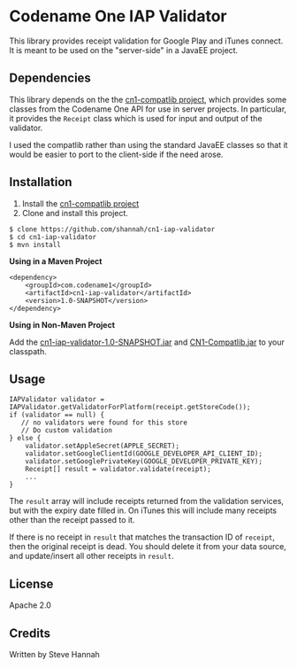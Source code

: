 # Codename One IAP Validator

This library provides receipt validation for Google Play and iTunes connect.  It is meant to be used on the "server-side" in a JavaEE project.

## Dependencies

This library depends on the the [cn1-compatlib project](https://github.com/shannah/cn1-compatlib), which provides some classes from the Codename One
API for use in server projects.  In particular, it provides the `Receipt` class which is used for input 
and output of the validator.

I used the compatlib rather than using the standard JavaEE classes so that it would be easier to port to the client-side if the need arose.

## Installation

1. Install the [cn1-compatlib project](https://github.com/shannah/cn1-compatlib)
2. Clone and install this project.

~~~~
$ clone https://github.com/shannah/cn1-iap-validator
$ cd cn1-iap-validator
$ mvn install
~~~~

**Using in a Maven Project**

~~~~
<dependency>
    <groupId>com.codename1</groupId>
    <artifactId>cn1-iap-validator</artifactId>
    <version>1.0-SNAPSHOT</version>
</dependency>
~~~~

**Using in Non-Maven Project**

Add the [cn1-iap-validator-1.0-SNAPSHOT.jar](bin/cn1-iap-validator-1.0-SNAPSHOT.jar) and [CN1-Compatlib.jar](bin/CN1-Compatlib.jar) to your classpath.

## Usage

~~~
IAPValidator validator = IAPValidator.getValidatorForPlatform(receipt.getStoreCode());
if (validator == null) {
   // no validators were found for this store
   // Do custom validation
} else {
    validator.setAppleSecret(APPLE_SECRET);
    validator.setGoogleClientId(GOOGLE_DEVELOPER_API_CLIENT_ID);
    validator.setGooglePrivateKey(GOOGLE_DEVELOPER_PRIVATE_KEY);
    Receipt[] result = validator.validate(receipt);
    ...
}
~~~

The `result` array will include receipts returned from the validation services, but with the expiry date filled in. On iTunes this will include many receipts other than the receipt passed to it. 
  
If there is no receipt in `result` that matches the transaction ID of `receipt`, then the original receipt is dead.  You should delete it from your data source, and update/insert all other receipts in `result`.

## License

Apache 2.0

## Credits

Written by Steve Hannah


